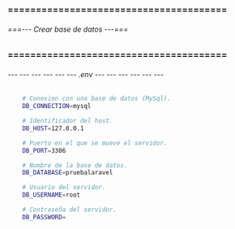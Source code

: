 ### ======================================= ###
###### ===--- Crear base de datos ---=== ######
### ======================================= ###

<!-- Para crear una base de datos, es necesario entrar a un archivo llamado (.env). 
Dicho archivo contiene la informacion de la conexion con el servidor y la base de datos. -->

###### --- --- --- --- --- --- .env --- --- --- --- --- --- ######

```sh
	# Conexion con una base de datos (MySql).
	DB_CONNECTION=mysql

	# Identificador del host.
	DB_HOST=127.0.0.1

	# Puerto en el que se mueve el servidor.
	DB_PORT=3306

	# Nombre de la base de datos.
	DB_DATABASE=pruebalaravel

	# Usuario del servidor.
	DB_USERNAME=root

	# Contraseña del servidor.
	DB_PASSWORD= 
```